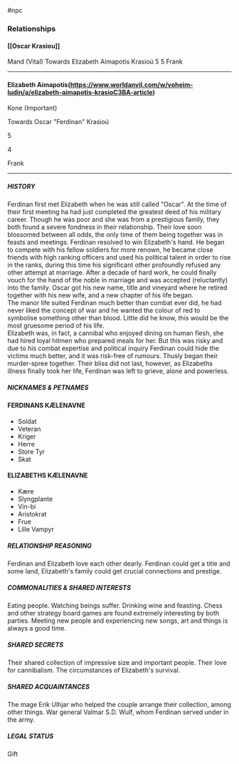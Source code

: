 #npc 
### Relationships

#### [[Oscar Krasiou]]

Mand (Vital)
Towards Elizabeth Aimapotis Krasioú 
 5
 5
Frank

---

#### Elizabeth Aimapotis(https://www.worldanvil.com/w/voheim-ludin/a/elizabeth-aimapotis-krasioC3BA-article)

Kone (Important)

 Towards Oscar "Ferdinan" Krasioú

 5

 4

Frank

---

##### HISTORY

Ferdinan first met Elizabeth when he was still called "Oscar". At the time of their first meeting ha had just completed the greatest deed of his military career. Though he was poor and she was from a prestigious family, they both found a severe fondness in their relationship. Their love soon blossomed between all odds, the only time of them being together was in feasts and meetings. Ferdinan resolved to win Elizabeth's hand. He began to compete with his fellow soldiers for more renown, he became close friends with high ranking officers and used his political talent in order to rise in the ranks, during this time his significant other profoundly refused any other attempt at marriage. After a decade of hard work, he could finally vouch for the hand of the noble in marriage and was accepted (reluctantly) into the family. Oscar got his new name, title and vineyard where he retired together with his new wife, and a new chapter of his life began.  
The manor life suited Ferdinan much better than combat ever did, he had never liked the concept of war and he wanted the colour of red to symbolise something other than blood. Little did he know, this would be the most gruesome period of his life.  
Elizabeth was, in fact, a cannibal who enjoyed dining on human flesh, she had hired loyal hitmen who prepared meals for her. But this was risky and due to his combat expertise and political inquiry Ferdinan could hide the victims much better, and it was risk-free of rumours. Thusly began their murder-spree together. Their bliss did not last, however, as Elizabeths illness finally took her life, Ferdinan was left to grieve, alone and powerless.

##### NICKNAMES & PETNAMES

#### FERDINANS KÆLENAVNE

-   Soldat
-   Veteran
-   Kriger
-   Herre
-   Store Tyr
-   Skat

#### ELIZABETHS KÆLENAVNE

-   Kære
-   Slyngplante
-   Vin-bi
-   Aristokrat
-   Frue
-   Lille Vampyr

##### RELATIONSHIP REASONING

Ferdinan and Elizabeth love each other dearly. Ferdinan could get a title and some land, Elizabeth's family could get crucial connections and prestige.

##### COMMONALITIES & SHARED INTERESTS

Eating people. Watching beings suffer. Drinking wine and feasting. Chess and other strategy board games are found extremely interesting by both parties. Meeting new people and experiencing new songs, art and things is always a good time.

##### SHARED SECRETS

Their shared collection of impressive size and important people. Their love for cannibalism. The circumstances of Elizabeth's survival.

##### SHARED ACQUAINTANCES

The mage Erik Ulhjar who helped the couple arrange their collection, among other things. War general Valmar S.D. Wulf, whom Ferdinan served under in the army.

##### LEGAL STATUS

Gift
